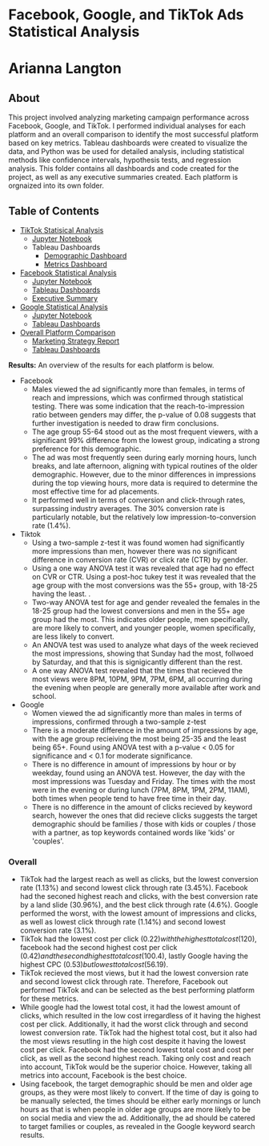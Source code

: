 # Facebook, Google, and TikTok Ads Statistical Analysis
# Arianna Langton
##  About

This project involved analyzing marketing campaign performance across Facebook, Google, and TikTok. I performed individual analyses for each platform and an overall comparison to identify the most successful platform based on key metrics. Tableau dashboards were created to visualize the data, and Python was be used for detailed analysis, including statistical methods like confidence intervals, hypothesis tests, and regression analysis. This folder contains all dashboards and code created for the project, as well as any executive summaries created. Each platform is orgnaized into its own folder.
## Table of Contents    
- [TikTok Statisical Analysis](https://github.com/ariannalangton/Data-Analytics-Portfolio/tree/main/artstudio__adPlatformComparison/tiktok)
  - [Jupyter Notebook](https://github.com/ariannalangton/Data-Analytics-Portfolio/blob/main/artstudio__adPlatformComparison/tiktok/tiktok_analysis.ipynb)
  - Tableau Dashboards
    - [Demographic Dashboard](https://public.tableau.com/app/profile/arianna.langton5684/viz/TikTokDemographicDataDashboards/Metrics)
    - [Metrics Dashboard](https://public.tableau.com/app/profile/arianna.langton5684/viz/TiktokAdMetricsDashboards/Story1)   
- [Facebook Statistical Analysis](https://github.com/ariannalangton/Data-Analytics-Portfolio/tree/main/artstudio__adPlatformComparison/facebook)
  - [Jupyter Notebook](https://github.com/ariannalangton/Data-Analytics-Portfolio/blob/main/artstudio__adPlatformComparison/facebook/Facebook_Ad_Statistical_Analysis.ipynb)
  - [Tableau Dashboards](https://public.tableau.com/app/profile/arianna.langton5684/viz/FacebookAdCampaignReachAnalysis/Story1)
  - [Executive Summary](https://github.com/ariannalangton/Data-Analytics-Portfolio/blob/main/artstudio__adPlatformComparison/facebook/Facebook%20Ads%20Executive%20Summary.pdf)
- [Google Statistical Analysis](https://github.com/ariannalangton/Data-Analytics-Portfolio/tree/main/artstudio__adPlatformComparison/google)
  - [Jupyter Notebook](https://github.com/ariannalangton/Data-Analytics-Portfolio/blob/main/artstudio__adPlatformComparison/google/google_analysis.ipynb)
  - [Tableau Dashboards](https://public.tableau.com/app/profile/arianna.langton5684/viz/GoogleAdCampaignAnalysis/Story1)
- [Overall Platform Comparison](https://github.com/ariannalangton/Data-Analytics-Portfolio/tree/main/artstudio__adPlatformComparison/platformSuccessReports)
  - [Marketing Strategy Report](https://github.com/ariannalangton/Data-Analytics-Portfolio/blob/main/artstudio__adPlatformComparison/platformSuccessReports/adCampaignAnalysisReport.pdf) 
  - [Tableau Dashboards](https://public.tableau.com/app/profile/arianna.langton5684/viz/AdPlatformComparison/Dashboard1#1)

**Results:** An overview of the results for each platform is below.
- Facebook
  - Males viewed the ad significantly more than females, in terms of reach and impressions, which was confirmed through statistical testing. There was some indication that the reach-to-impression ratio between genders may differ, the p-value of 0.08 suggests that further investigation is needed to draw firm conclusions.
  - The age group 55-64 stood out as the most frequent viewers, with a significant 99% difference from the lowest group, indicating a strong preference for this demographic.
  - The ad was most frequently seen during early morning hours, lunch breaks, and late afternoon, aligning with typical routines of the older demographic. However, due to the minor differences in impressions during the top viewing hours, more data is required to determine the most effective time for ad placements.
  - It performed well in terms of conversion and click-through rates, surpassing industry averages. The 30% conversion rate is particularly notable, but the relatively low impression-to-conversion rate (1.4%).
- Tiktok
  -  Using a two-sample z-test it was found women had significantly more impressions than men, however there was no significant difference in conversion rate (CVR) or click rate (CTR) by gender.
  -  Using a one way ANOVA test it was revealed that age had no effect on CVR or CTR. Using a post-hoc tukey test it was revealed that the age group with the most conversions was the 55+ group, with 18-25 having the least. .
  -  Two-way ANOVA test for age and gender revealed the females in the 18-25 group had the lowest conversions and men in the 55+ age group had the most. This indicates older people, men specifically, are more likely to convert, and younger people, women specifically, are less likely to convert.
  -  An ANOVA test was used to analyze what days of the week recieved the most impressions, showing that Sunday had the most, follwoed by Saturday, and that this is signigicantly different than the rest.
  -  A one way ANOVA test revealed that the times that recieved the most views were 8PM, 10PM, 9PM, 7PM, 6PM, all occurring during the evening when people are generally more available after work and school.
- Google
  - Women viewed the ad significantly more than males in terms of impressions, confirmed through a two-sample z-test
  - There is a moderate difference in the amount of impressions by age, with the age group recieiving the most being 25-35 and the least being 65+. Found using ANOVA test with a p-value < 0.05 for significance and < 0.1 for moderate significance.
  - There is no difference in amount of impressions by hour or by weekday, found using an ANOVA test. However, the day with the most impressions was Tuesday and Friday. The times with the most were in the evening or during lunch (7PM, 8PM, 1PM, 2PM, 11AM), both times when people tend to have free time in their day.
  - There is no difference in the amount of clicks recieved by keyword search, however the ones that did recieve clicks suggests the target demographic should be families / those with kids or couples / those with a partner, as top keywords contained words like 'kids' or 'couples'.

### Overall
  - TikTok had the largest reach as well as clicks, but the lowest conversion rate (1.13%) and second lowest click through rate (3.45%). Facebook had the seconed highest reach and clicks, with the best conversion rate by a land slide (30.96%), and the best click through rate (4.6%). Google performed the worst, with the lowest amount of impressions and clicks, as well as lowest click through rate (1.14%) and second lowest conversion rate (3.1%).
  - TikTok had the lowest cost per click (0.22$) with the highest total cost (120$), facebook had the second highest cost per click (0.42$) and the second highest total cost (100.4$), lastly Google having the highest CPC (0.53$) but lowest total cost (56.19$). 
  - TikTok recieved the most views, but it had the lowest conversion rate and second lowest click through rate. Therefore, Facebook out performed TikTok and can be selected as the best performing platform for these metrics.
  - While google had the lowest total cost, it had the lowest amount of clicks, which resulted in the low cost irregardless of it having the highest cost per click. Additionally, it had the worst click through and second lowest conversion rate. TikTok had the highest total cost, but it also had the most views resutling in the high cost despite it having the lowest cost per click. Facebook had the second lowest total cost and cost per click, as well as the second highest reach. Taking only cost and reach into account, TikTok would be the superior choice. However, taking all metrics into account, Facebook is the best choice.
  - Using facebook, the target demographic should be men and older age groups, as they were most likely to convert. If the time of day is going to be manually selected, the times should be either early mornings or lunch hours as that is when people in older age groups are more likely to be on social media and view the ad. Additionally, the ad should be catered to target families or couples, as revealed in the Google keyword search results.
